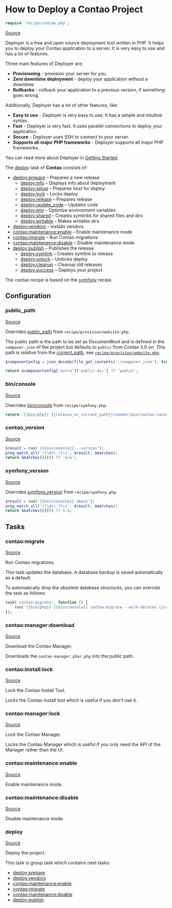 <!-- DO NOT EDIT THIS FILE! -->
<!-- Instead edit recipe/contao.php -->
<!-- Then run bin/docgen -->

# How to Deploy a Contao Project

```php
require 'recipe/contao.php';
```

[Source](/recipe/contao.php)

Deployer is a free and open source deployment tool written in PHP. 
It helps you to deploy your Contao application to a server. 
It is very easy to use and has a lot of features. 

Three main features of Deployer are:
- **Provisioning** - provision your server for you.
- **Zero downtime deployment** - deploy your application without a downtime.
- **Rollbacks** - rollback your application to a previous version, if something goes wrong.

Additionally, Deployer has a lot of other features, like:
- **Easy to use** - Deployer is very easy to use. It has a simple and intuitive syntax.
- **Fast** - Deployer is very fast. It uses parallel connections to deploy your application.
- **Secure** - Deployer uses SSH to connect to your server.
- **Supports all major PHP frameworks** - Deployer supports all major PHP frameworks.

You can read more about Deployer in [Getting Started](/docs/getting-started.md).

The [deploy](#deploy) task of **Contao** consists of:
* [deploy:prepare](/docs/recipe/common.md#deployprepare) – Prepares a new release
  * [deploy:info](/docs/recipe/deploy/info.md#deployinfo) – Displays info about deployment
  * [deploy:setup](/docs/recipe/deploy/setup.md#deploysetup) – Prepares host for deploy
  * [deploy:lock](/docs/recipe/deploy/lock.md#deploylock) – Locks deploy
  * [deploy:release](/docs/recipe/deploy/release.md#deployrelease) – Prepares release
  * [deploy:update_code](/docs/recipe/deploy/update_code.md#deployupdate_code) – Updates code
  * [deploy:env](/docs/recipe/symfony.md#deployenv) – Optimize environment variables
  * [deploy:shared](/docs/recipe/deploy/shared.md#deployshared) – Creates symlinks for shared files and dirs
  * [deploy:writable](/docs/recipe/deploy/writable.md#deploywritable) – Makes writable dirs
* [deploy:vendors](/docs/recipe/deploy/vendors.md#deployvendors) – Installs vendors
* [contao:maintenance:enable](/docs/recipe/contao.md#contaomaintenanceenable) – Enable maintenance mode
* [contao:migrate](/docs/recipe/contao.md#contaomigrate) – Run Contao migrations
* [contao:maintenance:disable](/docs/recipe/contao.md#contaomaintenancedisable) – Disable maintenance mode
* [deploy:publish](/docs/recipe/common.md#deploypublish) – Publishes the release
  * [deploy:symlink](/docs/recipe/deploy/symlink.md#deploysymlink) – Creates symlink to release
  * [deploy:unlock](/docs/recipe/deploy/lock.md#deployunlock) – Unlocks deploy
  * [deploy:cleanup](/docs/recipe/deploy/cleanup.md#deploycleanup) – Cleanup old releases
  * [deploy:success](/docs/recipe/common.md#deploysuccess) – Deploys your project


The contao recipe is based on the [symfony](/docs/recipe/symfony.md) recipe.

## Configuration
### public_path
[Source](https://github.com/deployphp/deployer/blob/master/recipe/contao.php#L12)

Overrides [public_path](/docs/recipe/provision/website.md#public_path) from `recipe/provision/website.php`.

The public path is the path to be set as DocumentRoot and is defined in the `composer.json` of the project
but defaults to `public` from Contao 5.0 on.
This path is relative from the [current_path](/docs/recipe/common.md#current_path), see [`recipe/provision/website.php`](/docs/recipe/provision/website.php#public_path).

```php title="Default value"
$composerConfig = json_decode(file_get_contents('./composer.json'), true, 512, JSON_THROW_ON_ERROR);

return $composerConfig['extra']['public-dir'] ?? 'public';
```


### bin/console
[Source](https://github.com/deployphp/deployer/blob/master/recipe/contao.php#L30)

Overrides [bin/console](/docs/recipe/symfony.md#bin/console) from `recipe/symfony.php`.



```php title="Default value"
return '{{bin/php}} {{release_or_current_path}}/vendor/bin/contao-console';
```


### contao_version
[Source](https://github.com/deployphp/deployer/blob/master/recipe/contao.php#L34)



```php title="Default value"
$result = run('{{bin/console}} --version');
preg_match_all('/(\d+\.?)+/', $result, $matches);
return $matches[0][0] ?? 'n/a';
```


### symfony_version
[Source](https://github.com/deployphp/deployer/blob/master/recipe/contao.php#L40)

Overrides [symfony_version](/docs/recipe/symfony.md#symfony_version) from `recipe/symfony.php`.



```php title="Default value"
$result = run('{{bin/console}} about');
preg_match_all('/(\d+\.?)+/', $result, $matches);
return $matches[0][0] ?? 5.0;
```



## Tasks

### contao:migrate
[Source](https://github.com/deployphp/deployer/blob/master/recipe/contao.php#L56)

Run Contao migrations.

This task updates the database. A database backup is saved automatically as a default.

To automatically drop the obsolete database structures, you can override the task as follows:

```php
task('contao:migrate', function () {
    run('{{bin/php}} {{bin/console}} contao:migrate --with-deletes {{console_options}}');
});
```


### contao:manager:download
[Source](https://github.com/deployphp/deployer/blob/master/recipe/contao.php#L62)

Download the Contao Manager.

Downloads the `contao-manager.phar.php` into the public path.


### contao:install:lock
[Source](https://github.com/deployphp/deployer/blob/master/recipe/contao.php#L68)

Lock the Contao Install Tool.

Locks the Contao install tool which is useful if you don't use it.


### contao:manager:lock
[Source](https://github.com/deployphp/deployer/blob/master/recipe/contao.php#L74)

Lock the Contao Manager.

Locks the Contao Manager which is useful if you only need the API of the Manager rather than the UI.


### contao:maintenance:enable
[Source](https://github.com/deployphp/deployer/blob/master/recipe/contao.php#L80)

Enable maintenance mode.




### contao:maintenance:disable
[Source](https://github.com/deployphp/deployer/blob/master/recipe/contao.php#L95)

Disable maintenance mode.




### deploy
[Source](https://github.com/deployphp/deployer/blob/master/recipe/contao.php#L107)

Deploy the project.




This task is group task which contains next tasks:
* [deploy:prepare](/docs/recipe/common.md#deployprepare)
* [deploy:vendors](/docs/recipe/deploy/vendors.md#deployvendors)
* [contao:maintenance:enable](/docs/recipe/contao.md#contaomaintenanceenable)
* [contao:migrate](/docs/recipe/contao.md#contaomigrate)
* [contao:maintenance:disable](/docs/recipe/contao.md#contaomaintenancedisable)
* [deploy:publish](/docs/recipe/common.md#deploypublish)


